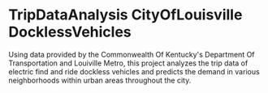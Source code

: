 # TripDataAnalysis CityOfLouisville DocklessVehicles
Using data provided by the Commonwealth Of Kentucky's Department Of Transportation and Louiville Metro, this project analyzes the trip data of electric find and ride dockless vehicles and predicts the demand in various neighborhoods within urban areas throughout the city. 
